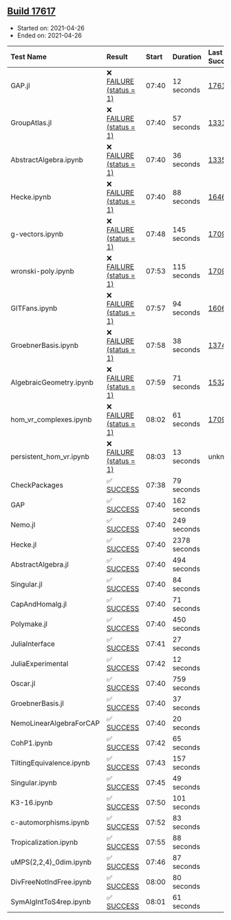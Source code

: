 ## [Build 17617](https://oscarci.mathematik.uni-kl.de/job/oscar/17617/)

* Started on: 2021-04-26
* Ended on: 2021-04-26

| Test Name    | Result | Start | Duration | Last Success | First Failure |
|:-------------|:-------|:------|:---------|:-------------|:--------------|
| GAP.jl | ❌ [FAILURE (status = 1)](https://oscarci.mathematik.uni-kl.de/job/oscar/17617/artifact/logs/build-17617/GAP.jl.log) | 07:40 | 12 seconds | [17616](https://oscarci.mathematik.uni-kl.de/job/oscar/17616/) | [17617](https://oscarci.mathematik.uni-kl.de/job/oscar/17617/) |
| GroupAtlas.jl | ❌ [FAILURE (status = 1)](https://oscarci.mathematik.uni-kl.de/job/oscar/17617/artifact/logs/build-17617/GroupAtlas.jl.log) | 07:40 | 57 seconds | [13311](https://oscarci.mathematik.uni-kl.de/job/oscar/13311/) | [13312](https://oscarci.mathematik.uni-kl.de/job/oscar/13312/) |
| AbstractAlgebra.ipynb | ❌ [FAILURE (status = 1)](https://oscarci.mathematik.uni-kl.de/job/oscar/17617/artifact/logs/build-17617/AbstractAlgebra.ipynb.log) | 07:40 | 36 seconds | [13355](https://oscarci.mathematik.uni-kl.de/job/oscar/13355/) | [13356](https://oscarci.mathematik.uni-kl.de/job/oscar/13356/) |
| Hecke.ipynb | ❌ [FAILURE (status = 1)](https://oscarci.mathematik.uni-kl.de/job/oscar/17617/artifact/logs/build-17617/Hecke.ipynb.log) | 07:40 | 88 seconds | [16463](https://oscarci.mathematik.uni-kl.de/job/oscar/16463/) | [16464](https://oscarci.mathematik.uni-kl.de/job/oscar/16464/) |
| g-vectors.ipynb | ❌ [FAILURE (status = 1)](https://oscarci.mathematik.uni-kl.de/job/oscar/17617/artifact/logs/build-17617/g-vectors.ipynb.log) | 07:48 | 145 seconds | [17099](https://oscarci.mathematik.uni-kl.de/job/oscar/17099/) | [17100](https://oscarci.mathematik.uni-kl.de/job/oscar/17100/) |
| wronski-poly.ipynb | ❌ [FAILURE (status = 1)](https://oscarci.mathematik.uni-kl.de/job/oscar/17617/artifact/logs/build-17617/wronski-poly.ipynb.log) | 07:53 | 115 seconds | [17098](https://oscarci.mathematik.uni-kl.de/job/oscar/17098/) | [17099](https://oscarci.mathematik.uni-kl.de/job/oscar/17099/) |
| GITFans.ipynb | ❌ [FAILURE (status = 1)](https://oscarci.mathematik.uni-kl.de/job/oscar/17617/artifact/logs/build-17617/GITFans.ipynb.log) | 07:57 | 94 seconds | [16068](https://oscarci.mathematik.uni-kl.de/job/oscar/16068/) | [16069](https://oscarci.mathematik.uni-kl.de/job/oscar/16069/) |
| GroebnerBasis.ipynb | ❌ [FAILURE (status = 1)](https://oscarci.mathematik.uni-kl.de/job/oscar/17617/artifact/logs/build-17617/GroebnerBasis.ipynb.log) | 07:58 | 38 seconds | [13748](https://oscarci.mathematik.uni-kl.de/job/oscar/13748/) | [13749](https://oscarci.mathematik.uni-kl.de/job/oscar/13749/) |
| AlgebraicGeometry.ipynb | ❌ [FAILURE (status = 1)](https://oscarci.mathematik.uni-kl.de/job/oscar/17617/artifact/logs/build-17617/AlgebraicGeometry.ipynb.log) | 07:59 | 71 seconds | [15322](https://oscarci.mathematik.uni-kl.de/job/oscar/15322/) | [15323](https://oscarci.mathematik.uni-kl.de/job/oscar/15323/) |
| hom_vr_complexes.ipynb | ❌ [FAILURE (status = 1)](https://oscarci.mathematik.uni-kl.de/job/oscar/17617/artifact/logs/build-17617/hom_vr_complexes.ipynb.log) | 08:02 | 61 seconds | [17099](https://oscarci.mathematik.uni-kl.de/job/oscar/17099/) | [17100](https://oscarci.mathematik.uni-kl.de/job/oscar/17100/) |
| persistent_hom_vr.ipynb | ❌ [FAILURE (status = 1)](https://oscarci.mathematik.uni-kl.de/job/oscar/17617/artifact/logs/build-17617/persistent_hom_vr.ipynb.log) | 08:03 | 13 seconds | unknown | unknown |
| CheckPackages | ✅ [SUCCESS](https://oscarci.mathematik.uni-kl.de/job/oscar/17617/artifact/logs/build-17617/CheckPackages.log) | 07:38 | 79 seconds |  |  |
| GAP | ✅ [SUCCESS](https://oscarci.mathematik.uni-kl.de/job/oscar/17617/artifact/logs/build-17617/GAP.log) | 07:40 | 162 seconds |  |  |
| Nemo.jl | ✅ [SUCCESS](https://oscarci.mathematik.uni-kl.de/job/oscar/17617/artifact/logs/build-17617/Nemo.jl.log) | 07:40 | 249 seconds |  |  |
| Hecke.jl | ✅ [SUCCESS](https://oscarci.mathematik.uni-kl.de/job/oscar/17617/artifact/logs/build-17617/Hecke.jl.log) | 07:40 | 2378 seconds |  |  |
| AbstractAlgebra.jl | ✅ [SUCCESS](https://oscarci.mathematik.uni-kl.de/job/oscar/17617/artifact/logs/build-17617/AbstractAlgebra.jl.log) | 07:40 | 494 seconds |  |  |
| Singular.jl | ✅ [SUCCESS](https://oscarci.mathematik.uni-kl.de/job/oscar/17617/artifact/logs/build-17617/Singular.jl.log) | 07:40 | 84 seconds |  |  |
| CapAndHomalg.jl | ✅ [SUCCESS](https://oscarci.mathematik.uni-kl.de/job/oscar/17617/artifact/logs/build-17617/CapAndHomalg.jl.log) | 07:40 | 71 seconds |  |  |
| Polymake.jl | ✅ [SUCCESS](https://oscarci.mathematik.uni-kl.de/job/oscar/17617/artifact/logs/build-17617/Polymake.jl.log) | 07:40 | 450 seconds |  |  |
| JuliaInterface | ✅ [SUCCESS](https://oscarci.mathematik.uni-kl.de/job/oscar/17617/artifact/logs/build-17617/JuliaInterface.log) | 07:41 | 27 seconds |  |  |
| JuliaExperimental | ✅ [SUCCESS](https://oscarci.mathematik.uni-kl.de/job/oscar/17617/artifact/logs/build-17617/JuliaExperimental.log) | 07:42 | 12 seconds |  |  |
| Oscar.jl | ✅ [SUCCESS](https://oscarci.mathematik.uni-kl.de/job/oscar/17617/artifact/logs/build-17617/Oscar.jl.log) | 07:40 | 759 seconds |  |  |
| GroebnerBasis.jl | ✅ [SUCCESS](https://oscarci.mathematik.uni-kl.de/job/oscar/17617/artifact/logs/build-17617/GroebnerBasis.jl.log) | 07:40 | 37 seconds |  |  |
| NemoLinearAlgebraForCAP | ✅ [SUCCESS](https://oscarci.mathematik.uni-kl.de/job/oscar/17617/artifact/logs/build-17617/NemoLinearAlgebraForCAP.log) | 07:40 | 20 seconds |  |  |
| CohP1.ipynb | ✅ [SUCCESS](https://oscarci.mathematik.uni-kl.de/job/oscar/17617/artifact/logs/build-17617/CohP1.ipynb.log) | 07:42 | 65 seconds |  |  |
| TiltingEquivalence.ipynb | ✅ [SUCCESS](https://oscarci.mathematik.uni-kl.de/job/oscar/17617/artifact/logs/build-17617/TiltingEquivalence.ipynb.log) | 07:43 | 157 seconds |  |  |
| Singular.ipynb | ✅ [SUCCESS](https://oscarci.mathematik.uni-kl.de/job/oscar/17617/artifact/logs/build-17617/Singular.ipynb.log) | 07:45 | 49 seconds |  |  |
| K3-16.ipynb | ✅ [SUCCESS](https://oscarci.mathematik.uni-kl.de/job/oscar/17617/artifact/logs/build-17617/K3-16.ipynb.log) | 07:50 | 101 seconds |  |  |
| c-automorphisms.ipynb | ✅ [SUCCESS](https://oscarci.mathematik.uni-kl.de/job/oscar/17617/artifact/logs/build-17617/c-automorphisms.ipynb.log) | 07:52 | 83 seconds |  |  |
| Tropicalization.ipynb | ✅ [SUCCESS](https://oscarci.mathematik.uni-kl.de/job/oscar/17617/artifact/logs/build-17617/Tropicalization.ipynb.log) | 07:55 | 88 seconds |  |  |
| uMPS(2,2,4)_0dim.ipynb | ✅ [SUCCESS](https://oscarci.mathematik.uni-kl.de/job/oscar/17617/artifact/logs/build-17617/uMPS-2-2-4-_0dim.ipynb.log) | 07:46 | 87 seconds |  |  |
| DivFreeNotIndFree.ipynb | ✅ [SUCCESS](https://oscarci.mathematik.uni-kl.de/job/oscar/17617/artifact/logs/build-17617/DivFreeNotIndFree.ipynb.log) | 08:00 | 80 seconds |  |  |
| SymAlgIntToS4rep.ipynb | ✅ [SUCCESS](https://oscarci.mathematik.uni-kl.de/job/oscar/17617/artifact/logs/build-17617/SymAlgIntToS4rep.ipynb.log) | 08:01 | 61 seconds |  |  |
